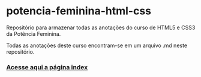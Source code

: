 # potencia-feminina-html-css

Repositório para armazenar todas as anotações do curso de HTML5 e CSS3 da Potência Feminina.

Todas as anotações deste curso encontram-se em um arquivo .md neste repositório. 

### [Acesse aqui a página index](https://lauraperroni.github.io/potencia-feminina-html-css/)

